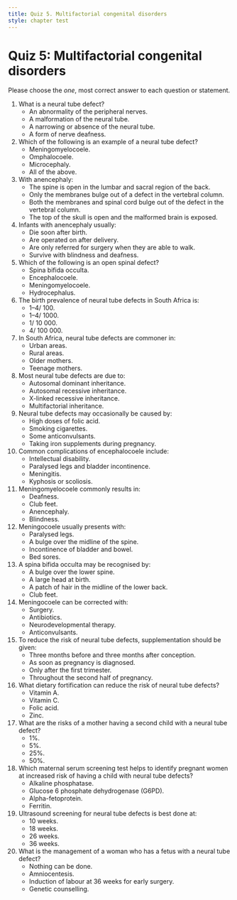 ```yaml
---
title: Quiz 5. Multifactorial congenital disorders
style: chapter test
---
```


# Quiz 5: Multifactorial congenital disorders

Please choose the *one*, most correct answer to each question or statement.

1.	What is a neural tube defect?
	-	An abnormality of the peripheral nerves.
	+	A malformation of the neural tube.
	-	A narrowing or absence of the neural tube.
	-	A form of nerve deafness.
2.	Which of the following is an example of a neural tube defect?
	+	Meningomyelocoele.
	-	Omphalocoele.
	-	Microcephaly.
	-	All of the above.
3.	With anencephaly:
	-	The spine is open in the lumbar and sacral region of the back.
	-	Only the membranes bulge out of a defect in the vertebral column.
	-	Both the membranes and spinal cord bulge out of the defect in the vertebral column.
	+	The top of the skull is open and the malformed brain is exposed.
4.	Infants with anencephaly usually:
	+	Die soon after birth.
	-	Are operated on after delivery.
	-	Are only referred for surgery when they are able to walk.
	-	Survive with blindness and deafness.
5.	Which of the following is an open spinal defect?
	-	Spina bifida occulta.
	-	Encephalocoele.
	+	Meningomyelocoele.
	-	Hydrocephalus.
6.	The birth prevalence of neural tube defects in South Africa is:
	-	1–4/ 100.	
	+	1–4/ 1000.	
	-	1/ 10 000.	
	-	4/ 100 000.	
7.	In South Africa, neural tube defects are commoner in:
	-	Urban areas.
	+	Rural areas.
	-	Older mothers.
	-	Teenage mothers.
8.	Most neural tube defects are due to:
	-	Autosomal dominant inheritance.
	-	Autosomal recessive inheritance.
	-	X-linked recessive inheritance.
	+	Multifactorial inheritance.
9.	Neural tube defects may occasionally be caused by:
	-	High doses of folic acid.
	-	Smoking cigarettes.
	+	Some anticonvulsants.
	-	Taking iron supplements during pregnancy.
10.	Common complications of encephalocoele include:
	+	Intellectual disability.
	-	Paralysed legs and bladder incontinence.
	-	Meningitis.
	-	Kyphosis or scoliosis.
11.	Meningomyelocoele commonly results in:
	-	Deafness.
	+	Club feet.
	-	Anencephaly.
	-	Blindness.
12.	Meningocoele usually presents with:
	-	Paralysed legs.
	+	A bulge over the midline of the spine.
	-	Incontinence of bladder and bowel.
	-	Bed sores.
13.	A spina bifida occulta may be recognised by:
	-	A bulge over the lower spine.
	-	A large head at birth.
	+	A patch of hair in the midline of the lower back.
	-	Club feet.
14.	Meningocoele can be corrected with:
	+	Surgery.
	-	Antibiotics.
	-	Neurodevelopmental therapy.
	-	Anticonvulsants.
15.	To reduce the risk of neural tube defects, supplementation should be given:
	+	Three months before and three months after conception.
	-	As soon as pregnancy is diagnosed.
	-	Only after the first trimester.
	-	Throughout the second half of pregnancy.
16.	What dietary fortification can reduce the risk of neural tube defects?
	-	Vitamin A.
	-	Vitamin C.
	+	Folic acid.
	-	Zinc.
17.	What are the risks of a mother having a second child with a neural tube defect?
	-	1%.
	+	5%.
	-	25%.
	-	50%.
18.	Which maternal serum screening test helps to identify pregnant women at increased risk of having a child with neural tube defects?
	-	Alkaline phosphatase.
	-	Glucose 6 phosphate dehydrogenase (G6PD).
	+	Alpha-fetoprotein.
	-	Ferritin.
19.	Ultrasound screening for neural tube defects is best done at:
	-	10 weeks.
	+	18 weeks.
	-	26 weeks.
	-	36 weeks.
20.	What is the management of a woman who has a fetus with a neural tube defect?
	-	Nothing can be done.
	-	Amniocentesis.
	-	Induction of labour at 36 weeks for early surgery.
	+	Genetic counselling.